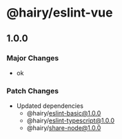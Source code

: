 # @hairy/eslint-vue

## 1.0.0

### Major Changes

- ok

### Patch Changes

- Updated dependencies
  - @hairy/eslint-basic@1.0.0
  - @hairy/eslint-typescript@1.0.0
  - @hairy/share-node@1.0.0
